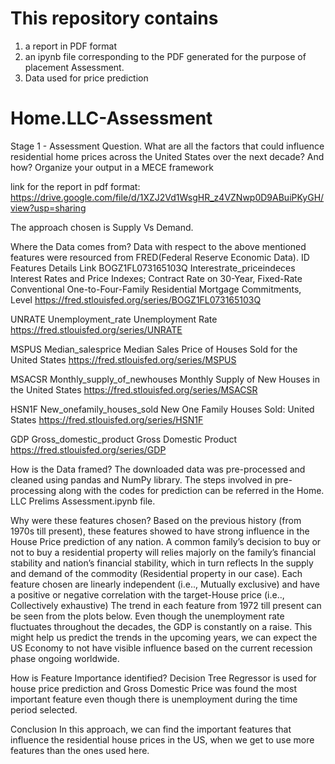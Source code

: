 # This repository contains 
1. a report in PDF format 
2. an ipynb file corresponding to the PDF generated for the purpose of placement Assessment.
3. Data used for price prediction

# Home.LLC-Assessment
Stage 1 - Assessment Question.  What are all the factors that could influence residential home prices across the United States over the next decade? And how? Organize your output in a MECE framework


link for the report in pdf format: https://drive.google.com/file/d/1XZJ2Vd1WsgHR_z4VZNwp0D9ABuiPKyGH/view?usp=sharing



The approach chosen is Supply Vs Demand.


 



Where the Data comes from?
Data with respect to the above mentioned features were resourced from FRED(Federal Reserve Economic Data).
ID	Features	Details	Link
BOGZ1FL073165103Q
	Interestrate_priceindeces	Interest Rates and Price Indexes; Contract Rate on 30-Year, Fixed-Rate Conventional One-to-Four-Family Residential Mortgage Commitments, Level
	    https://fred.stlouisfed.org/series/BOGZ1FL073165103Q

UNRATE
	Unemployment_rate	Unemployment Rate
	https://fred.stlouisfed.org/series/UNRATE

MSPUS	Median_salesprice	Median Sales Price of Houses Sold for the United States 
	https://fred.stlouisfed.org/series/MSPUS

MSACSR	Monthly_supply_of_newhouses	Monthly Supply of New Houses in the United States 
	https://fred.stlouisfed.org/series/MSACSR

HSN1F
	New_onefamily_houses_sold	New One Family Houses Sold: United States 	https://fred.stlouisfed.org/series/HSN1F

GDP
	Gross_domestic_product	Gross Domestic Product 	https://fred.stlouisfed.org/series/GDP


               
How is the Data framed?
The downloaded data was pre-processed and cleaned using pandas and NumPy library.
The steps involved in pre-processing along with the codes for prediction can be referred in the  Home. LLC Prelims Assessment.ipynb file.

Why were these features chosen?
Based on the previous history (from 1970s till present), these features showed to have strong influence in the House Price prediction of any nation.
A common family’s decision to buy or not to buy a residential property will relies majorly on the family’s financial stability and nation’s financial stability, which in turn reflects In the supply and demand of the commodity (Residential property in our case).
Each feature chosen are linearly independent (i.e.., Mutually exclusive) and have a positive or negative correlation with the target-House price (i.e.., Collectively exhaustive) 
The trend in each feature from 1972 till present can be seen from the plots below.
Even though the unemployment rate fluctuates throughout the decades, the GDP is constantly on a raise. This might help us predict the trends in the upcoming years, we can expect the US Economy to not have visible influence based on the current recession phase ongoing worldwide.
 
    




How is Feature Importance identified?
Decision Tree Regressor is used for house price prediction and Gross Domestic Price was found the most important feature even though there is unemployment during the time period selected. 

 



Conclusion
In this approach, we can find the important  features that influence the residential house prices in the US, when we get to use more features than the ones used here. 












